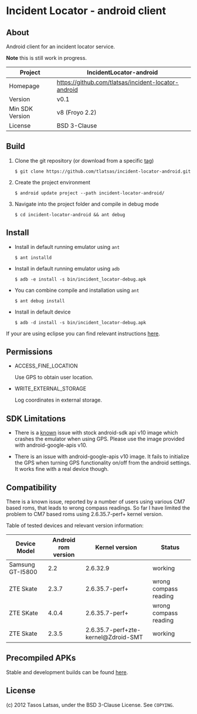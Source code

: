 Incident Locator - android client
=================================

About
-----

Android client for an incident locator service.

**Note** this is still work in progress.

| Project          | IncidentLocator-android
|------------------|-----------------------------------------------------
| Homepage         | https://github.com/tlatsas/incident-locator-android
| Version          | v0.1
| Min SDK Version  | v8 (Froyo 2.2)
| License          | BSD 3-Clause


Build
-----

1. Clone the git repository (or download from a specific [tag][1])

    `$ git clone https://github.com/tlatsas/incident-locator-android.git`

2. Create the project environment

    `$ android update project --path incident-locator-android/`

3. Navigate into the project folder and compile in debug mode

    `$ cd incident-locator-android && ant debug`


Install
-------

* Install in default running emulator using `ant`

    `$ ant installd`

* Install in default running emulator using `adb`

    `$ adb -e install -s bin/incident_locator-debug.apk`

* You can combine compile and installation using `ant`

    `$ ant debug install`

* Install in default device

    `$ adb -d install -s bin/incident_locator-debug.apk`


If your are using eclipse you can find relevant instructions [here][2].


Permissions
-----------

* ACCESS_FINE_LOCATION

    Use GPS to obtain user location.

* WRITE_EXTERNAL_STORAGE

    Log coordinates in external storage.


SDK Limitations
---------------

* There is a [known][3] issue with stock android-sdk api v10 image which
crashes the emulator when using GPS. Please use the image provided with
android-google-apis v10.

* There is an issue with android-google-apis v10 image. It fails to
initialize the GPS when turning GPS functionality on/off from the
android settings. It works fine with a real device though.


Compatibility
-------------

There is a known issue, reported by a number of users using various CM7 based roms, that
leads to wrong compass readings. So far I have limited the problem to CM7 based roms
using 2.6.35.7-perf+ kernel version.

Table of tested devices and relevant version information:

| Device Model     | Android rom version | Kernel version                     | Status
|------------------|---------------------|------------------------------------|----------------------
| Samsung GT-I5800 | 2.2                 | 2.6.32.9                           | working
| ZTE Skate        | 2.3.7               | 2.6.35.7-perf+                     | wrong compass reading
| ZTE SKate        | 4.0.4               | 2.6.35.7-perf+                     | wrong compass reading
| ZTE Skate        | 2.3.5               | 2.6.35.7-perf+zte-kernel@Zdroid-SMT| working


Precompiled APKs
----------------

Stable and development builds can be found [here][4].


License
-------
(c) 2012 Tasos Latsas, under the BSD 3-Clause License. See `COPYING`.


[1]: https://github.com/tlatsas/incident-locator-android/tags
[2]: http://developer.android.com/tools/building/building-eclipse.html
[3]: http://code.google.com/p/android/issues/detail?id=13015
[4]: http://dl.0dev.it/incident-locator-apks/
